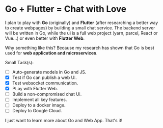 <h1>Go + Flutter = Chat with Love</h1>

I plan to play with <b>Go</b> (originally) and <b>Flutter</b> (after researching a better way to create webpages)
by building a small chat service. The backend server will be written in Go, while the ui is a full 
web project (yarn, parcel, React or Vue...) or even better with <b>Flutter Web</b>.

Why something like this? Because my research has shown
that Go is best used for <b>web application and microservices</b>.

Small Task(s):
 - [ ] Auto-generate models in Go and JS.
 - [x] Test if Go can publish a web UI.
 - [x] Test websocket communication.
 - [x] PLay with Flutter Web.
 - [ ] Build a non-compromised chat UI.
 - [ ] Implement all key features.
 - [ ] Deploy to a docker image.
 - [ ] Deploy to Google Cloud.

I just want to learn more about Go and Web App. That's it!
